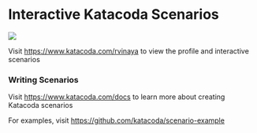 # Interactive Katacoda Scenarios

[![](http://shields.katacoda.com/katacoda/rvinaya/count.svg)](https://www.katacoda.com/rvinaya "Get your profile on Katacoda.com")

Visit https://www.katacoda.com/rvinaya to view the profile and interactive scenarios

### Writing Scenarios
Visit https://www.katacoda.com/docs to learn more about creating Katacoda scenarios

For examples, visit https://github.com/katacoda/scenario-example
